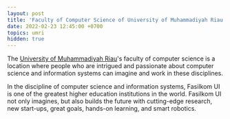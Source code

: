 ```yaml
---
layout: post
title: 'Faculty of Computer Science of University of Muhammadiyah Riau'
date: 2022-02-23 12:45:00 +0700
topics: umri
hidden: true
---
```


The [University of Muhammadiyah Riau](https://umri.ac.id)'s faculty of computer science is a location where people who are intrigued and passionate about computer science and information systems can imagine and work in these disciplines.

In the discipline of computer science and information systems, Fasilkom UI is one of the greatest higher education institutions in the world. Fasilkom UI not only imagines, but also builds the future with cutting-edge research, new start-ups, great goals, hands-on learning, and smart robotics.
